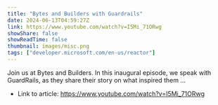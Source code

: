 ```yaml
---
title: "Bytes and Builders with Guardrails"
date: 2024-06-13T04:59:27Z
link: https://www.youtube.com/watch?v=I5Mi_71ORwg
showShare: false
showReadTime: false
thumbnail: images/misc.png
tags: ["developer.microsoft.com/en-us/reactor"]
---
```

Join us at Bytes and Builders. In this inaugural episode, we speak with GuardRails, as they share their story on what inspired them ...

- Link to article: https://www.youtube.com/watch?v=I5Mi_71ORwg